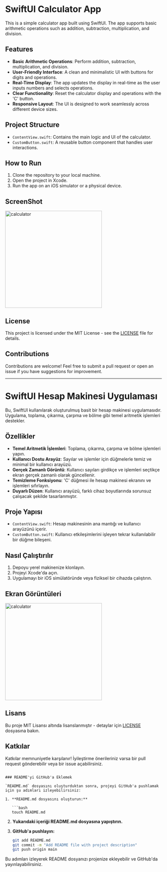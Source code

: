 # SwiftUI Calculator App

This is a simple calculator app built using SwiftUI. The app supports basic arithmetic operations such as addition, subtraction, multiplication, and division.

## Features

- **Basic Arithmetic Operations**: Perform addition, subtraction, multiplication, and division.
- **User-Friendly Interface**: A clean and minimalistic UI with buttons for digits and operations.
- **Real-Time Display**: The app updates the display in real-time as the user inputs numbers and selects operations.
- **Clear Functionality**: Reset the calculator display and operations with the 'C' button.
- **Responsive Layout**: The UI is designed to work seamlessly across different device sizes.

## Project Structure

- `ContentView.swift`: Contains the main logic and UI of the calculator.
- `CustomButton.swift`: A reusable button component that handles user interactions.

## How to Run

1. Clone the repository to your local machine.
2. Open the project in Xcode.
3. Run the app on an iOS simulator or a physical device. 

## ScreenShot
<img width="311" alt="calculator" src="https://github.com/user-attachments/assets/25f1e0c5-5e04-44e8-9e21-fa13dfe43a5f">

## License

This project is licensed under the MIT License - see the [LICENSE](LICENSE) file for details.

## Contributions

Contributions are welcome! Feel free to submit a pull request or open an issue if you have suggestions for improvement.

----------------------------

# SwiftUI Hesap Makinesi Uygulaması

Bu, SwiftUI kullanılarak oluşturulmuş basit bir hesap makinesi uygulamasıdır. Uygulama, toplama, çıkarma, çarpma ve bölme gibi temel aritmetik işlemleri destekler.

## Özellikler

- **Temel Aritmetik İşlemleri**: Toplama, çıkarma, çarpma ve bölme işlemleri yapın.
- **Kullanıcı Dostu Arayüz**: Sayılar ve işlemler için düğmelerle temiz ve minimal bir kullanıcı arayüzü.
- **Gerçek Zamanlı Görüntü**: Kullanıcı sayıları girdikçe ve işlemleri seçtikçe ekran gerçek zamanlı olarak güncellenir.
- **Temizleme Fonksiyonu**: 'C' düğmesi ile hesap makinesi ekranını ve işlemleri sıfırlayın.
- **Duyarlı Düzen**: Kullanıcı arayüzü, farklı cihaz boyutlarında sorunsuz çalışacak şekilde tasarlanmıştır.

## Proje Yapısı

- `ContentView.swift`: Hesap makinesinin ana mantığı ve kullanıcı arayüzünü içerir.
- `CustomButton.swift`: Kullanıcı etkileşimlerini işleyen tekrar kullanılabilir bir düğme bileşeni.

## Nasıl Çalıştırılır

1. Depoyu yerel makinenize klonlayın.
2. Projeyi Xcode'da açın.
3. Uygulamayı bir iOS simülatöründe veya fiziksel bir cihazda çalıştırın.

## Ekran Görüntüleri

<img width="311" alt="calculator" src="https://github.com/user-attachments/assets/25f1e0c5-5e04-44e8-9e21-fa13dfe43a5f">

## Lisans

Bu proje MIT Lisansı altında lisanslanmıştır - detaylar için [LICENSE](LICENSE) dosyasına bakın.

## Katkılar

Katkılar memnuniyetle karşılanır! İyileştirme önerileriniz varsa bir pull request gönderebilir veya bir issue açabilirsiniz.
```

### README'yi GitHub'a Eklemek

`README.md` dosyasını oluşturduktan sonra, projeyi GitHub'a pushlamak için şu adımları izleyebilirsiniz:

1. **README.md dosyasını oluşturun:**

   ```bash
   touch README.md
   ```

2. **Yukarıdaki içeriği README.md dosyasına yapıştırın.**

3. **GitHub'a pushlayın:**

   ```bash
   git add README.md
   git commit -m "Add README file with project description"
   git push origin main
   ```

Bu adımları izleyerek README dosyanızı projenize ekleyebilir ve GitHub'da yayınlayabilirsiniz.
